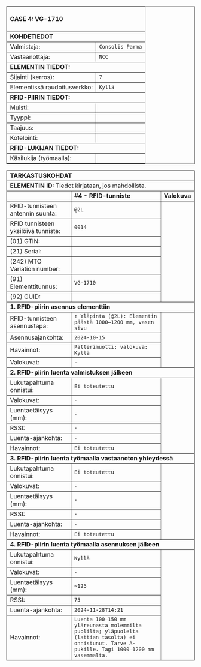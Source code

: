 <table border="1" cellspacing="0" cellpadding="0">
<tbody>
<tr><td colspan="2"><br><strong>CASE 4: VG-1710</strong><br><br></td></tr>
<tr><td colspan="2"><strong>KOHDETIEDOT</strong></td></tr>
<tr><td>Valmistaja:</td><td><code>Consolis Parma</code></td></tr>
<tr><td>Vastaanottaja:</td><td><code>NCC</code></td></tr>
<tr><td colspan="2"><strong>ELEMENTIN TIEDOT:</strong></td></tr>
<tr><td>Sijainti (kerros):</td><td><code>7</code></td></tr>
<tr><td>Elementissä raudoitusverkko:</td><td><code>Kyllä</code></td></tr>
<tr><td colspan="2"><strong>RFID-PIIRIN TIEDOT:</strong></td></tr>
<tr><td>Muisti:</td><td><code></code></td></tr>
<tr><td>Tyyppi:</td><td><code></code></td></tr>
<tr><td>Taajuus:</td><td><code></code></td></tr>
<tr><td>Kotelointi:</td><td><code></code></td></tr>
<tr><td colspan="2"><strong>RFID-LUKIJAN TIEDOT:</strong></td></tr>
<tr><td>Käsilukija (työmaalla):</td><td><code></code></td></tr>
</tbody>
</table>
<table border="1" cellspacing="0" cellpadding="0">
<tbody>
<tr><td colspan="5"><strong>TARKASTUSKOHDAT</strong></td></tr>
<tr><td colspan="5"><strong>ELEMENTIN ID:</strong> Tiedot kirjataan, jos mahdollista.</td></tr>
<tr><td></td><td><strong>#4 - RFID-tunniste</strong></td><td><strong>Valokuva</strong></td></tr>
<tr><td>RFID-tunnisteen antennin suunta:</td><td><code>@2L</code></td><td rowspan="7"></td></tr>
<tr><td>RFID tunnisteen yksilöivä tunniste:</td><td><code>0014</code></td></tr>
<tr><td>(01) GTIN:</td><td><code></code></td></tr>
<tr><td>(21) Serial:</td><td><code></code></td></tr>
<tr><td>(242) MTO Variation number:</td><td><code></code></td></tr>
<tr><td>(91) Elementtitunnus:</td><td><code>VG-1710</code></td></tr>
<tr><td>(92) GUID:</td><td><code></code></td></tr>
<tr><td colspan="5"><strong>1. RFID-piirin asennus elementtiin</strong></td></tr>
<tr><td>RFID-tunnisteen asennustapa:</td><td><code>↑ Yläpinta (@2L): Elementin päästä 1000–1200 mm, vasen sivu</code></td><td rowspan="4"></td></tr>
<tr><td>Asennusajankohta:</td><td><code>2024-10-15</code></td></tr>
<tr><td>Havainnot:</td><td><code>Patterimuotti; valokuva: Kyllä</code></td></tr>
<tr><td>Valokuvat:</td><td>-</td></tr>
<tr><td colspan="5"><strong>2. RFID-piirin luenta valmistuksen jälkeen</strong></td></tr>
<tr><td>Lukutapahtuma onnistui:</td><td><code>Ei toteutettu</code></td><td rowspan="6"></td></tr>
<tr><td>Valokuvat:</td><td><code>-</code></td></tr>
<tr><td>Luentaetäisyys (mm):</td><td><code>-</code></td></tr>
<tr><td>RSSI:</td><td><code>-</code></td></tr>
<tr><td>Luenta-ajankohta:</td><td><code>-</code></td></tr>
<tr><td>Havainnot:</td><td><code>Ei toteutettu</code></td></tr>
<tr><td colspan="5"><strong>3. RFID-piirin luenta työmaalla vastaanoton yhteydessä</strong></td></tr>
<tr><td>Lukutapahtuma onnistui:</td><td><code>Ei toteutettu</code></td><td rowspan="6"></td></tr>
<tr><td>Valokuvat:</td><td><code>-</code></td></tr>
<tr><td>Luentaetäisyys (mm):</td><td><code>-</code></td></tr>
<tr><td>RSSI:</td><td><code>-</code></td></tr>
<tr><td>Luenta-ajankohta:</td><td><code>-</code></td></tr>
<tr><td>Havainnot:</td><td><code>Ei toteutettu</code></td></tr>
<tr><td colspan="5"><strong>4. RFID-piirin luenta työmaalla asennuksen jälkeen</strong></td></tr>
<tr><td>Lukutapahtuma onnistui:</td><td><code>Kyllä</code></td><td rowspan="6"></td></tr>
<tr><td>Valokuvat:</td><td><code>-</code></td></tr>
<tr><td>Luentaetäisyys (mm):</td><td><code>~125</code></td></tr>
<tr><td>RSSI:</td><td><code>75</code></td></tr>
<tr><td>Luenta-ajankohta:</td><td><code>2024-11-28T14:21</code></td></tr>
<tr><td>Havainnot:</td><td><code>Luenta 100–150 mm yläreunasta molemmilta puolilta; yläpuolelta (lattian tasolta) ei onnistunut. Tarve A-pukille. Tagi 1000–1200 mm vasemmalta.</code></td></tr>
</tbody>
</table>
